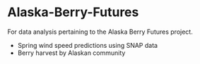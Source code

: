 # Alaska-Berry-Futures
 
For data analysis pertaining to the Alaska Berry Futures project. 

- Spring wind speed predictions using SNAP data
- Berry harvest by Alaskan community
